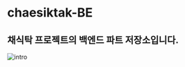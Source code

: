 # chaesiktak-BE
채식탁 프로젝트의 백엔드 파트 저장소입니다.
---
![intro](https://github.com/user-attachments/assets/3e458a1e-cce5-4631-a5c0-292f389b57a5)
